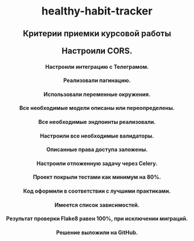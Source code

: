 <h1 align="center"> healthy-habit-tracker
<h2 align="center">Критерии приемки курсовой работы

Настроили CORS.
<h4 align="center">Настроили интеграцию с Телеграмом.
    <h4 align="center">Реализовали пагинацию.
    <h4 align="center">Использовали переменные окружения.
    <h4 align="center">Все необходимые модели описаны или переопределены.
    <h4 align="center">Все необходимые эндпоинты реализовали.
    <h4 align="center">Настроили все необходимые валидаторы.
    <h4 align="center">Описанные права доступа заложены.
    <h4 align="center">Настроили отложенную задачу через Celery.
    <h4 align="center">Проект покрыли тестами как минимум на 80%.
    <h4 align="center">Код оформили в соответствии с лучшими практиками.
    <h4 align="center">Имеется список зависимостей.
    <h4 align="center">Результат проверки Flake8 равен 100%, при исключении миграций.
    <h4 align="center">Решение выложили на GitHub.
